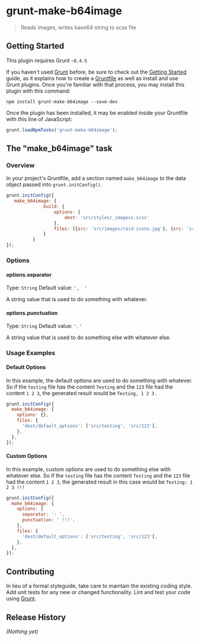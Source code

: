 # grunt-make-b64image

> Reads images, writes base64 string to scss file

## Getting Started
This plugin requires Grunt `~0.4.5`

If you haven't used [Grunt](http://gruntjs.com/) before, be sure to check out the [Getting Started](http://gruntjs.com/getting-started) guide, as it explains how to create a [Gruntfile](http://gruntjs.com/sample-gruntfile) as well as install and use Grunt plugins. Once you're familiar with that process, you may install this plugin with this command:

```shell
npm install grunt-make-b64image --save-dev
```

Once the plugin has been installed, it may be enabled inside your Gruntfile with this line of JavaScript:

```js
grunt.loadNpmTasks('grunt-make-b64image');
```

## The "make_b64image" task

### Overview
In your project's Gruntfile, add a section named `make_b64image` to the data object passed into `grunt.initConfig()`.

```js
grunt.initConfig({
   make_b64image: {
              build: {
                  options: {
                      dest: 'src/styles/_imagess.scss'
                  },
                  files: [{src: 'src/images/raid-icons.jpg'}, {src: 'src/images/heroic.png'}]
              }
          }
});
```

### Options

#### options.separator
Type: `String`
Default value: `',  '`

A string value that is used to do something with whatever.

#### options.punctuation
Type: `String`
Default value: `'.'`

A string value that is used to do something else with whatever else.

### Usage Examples

#### Default Options
In this example, the default options are used to do something with whatever. So if the `testing` file has the content `Testing` and the `123` file had the content `1 2 3`, the generated result would be `Testing, 1 2 3.`

```js
grunt.initConfig({
  make_b64image: {
    options: {},
    files: {
      'dest/default_options': ['src/testing', 'src/123'],
    },
  },
});
```

#### Custom Options
In this example, custom options are used to do something else with whatever else. So if the `testing` file has the content `Testing` and the `123` file had the content `1 2 3`, the generated result in this case would be `Testing: 1 2 3 !!!`

```js
grunt.initConfig({
  make_b64image: {
    options: {
      separator: ': ',
      punctuation: ' !!!',
    },
    files: {
      'dest/default_options': ['src/testing', 'src/123'],
    },
  },
});
```

## Contributing
In lieu of a formal styleguide, take care to maintain the existing coding style. Add unit tests for any new or changed functionality. Lint and test your code using [Grunt](http://gruntjs.com/).

## Release History
_(Nothing yet)_
